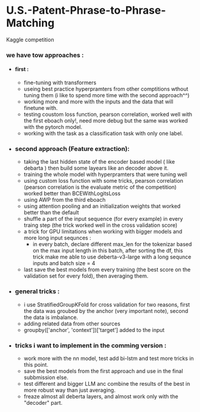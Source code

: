 # U.S.-Patent-Phrase-to-Phrase-Matching
Kaggle competition 


### we have tow approaches :
- #### first : 
    -  fine-tuning with transformers
    -  useing best practice hyperpramters from other comptitions wthout tuning them (i like to spend more time with the second approach^^) 
    -  working more and more with the inputs and the data that will finetune with.
    -  testing coustom loss function, pearson correlation, worked well with the first eboach only!, need more debug but the same was worked with the pytorch model.
    -  working with the task as a classification task with only one label.
- ### second approach (Feature extraction):
    -  taking the last hidden state of the encoder based model ( like debarta ) then build some layears like an decoder above it.
    -  training the whole model with hyperpramters that were tuning well
    -  using custom loss function with some tricks, pearson correlation (pearson correlation is the evaluate metric of the competition) worked better than BCEWithLogitsLoss
    -  using AWP from the third eboach
    -  using attention pooling and an initialization weights that worked better than the default
    -  shuffle a part of the input sequence (for every example) in every traing step (the trick worked well in the cross validation score)
    -  a trick for GPU limitations when working with bigger models and more long input sequnces :
        -  in every batch, declare different max_len for the tokenizar based on the max input length in this batch, after sorting the df, this trick make me able to use deberta-v3-large with a long sequnce inputs and batch size = 4 
    -  last save the best models from every training (the best score on the validation set for every fold), then averaging them.
- ### general tricks :
    -  i use StratifiedGroupKFold for cross validation for two reasons, first the data was groubed by the anchor (very important note), second the data is imbalance.
    -  adding related data from other sources
    -  groupby(['anchor', 'context'])['target'] added to the input 
- ### tricks i want to implement in the comming version :
    -  work more with the nn model, test add bi-lstm and test more tricks in this point.
    -  save the best models from the first approach and use in the final subbmission else.
    -  test different and bigger LLM anc combine the results of the best in more robust way than just averaging.
    -  freaze almost all deberta layers, and almost work only with the "decoder" part.
